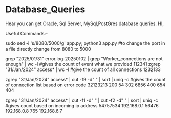 # Database_Queries
Hear you can get Oracle, Sql Server, MySql,PostGres database queries.
HI,

Useful Commands:-

sudo sed -i 's/8080/5000/g' app.py; python3 app.py #to change the port in a file directly change from 8080 to 5000

grep "2025/01/31" error.log-20250102 | grep "Worker_connections are not enough" | wc -l #gives the count of event what we provided
112341 
zgrep "31/Jan/2024" access* | wc -l #give the count of all connections
1232133

zgrep "31/Jan/2024" access* | cut -f9 -d" " | sort | uniq -c #gives the count of connection list based on error code
32123213 200
54       302
6856     400
654      404

zgrep "31/Jan/2024" access* | cut -f1 -d" " | cut -f2 -d" " | sort | uniq -c #gives count based on incoming ip address
54757534  192.168.0.1
56476     192.168.0.8
765       192.168.6.7
